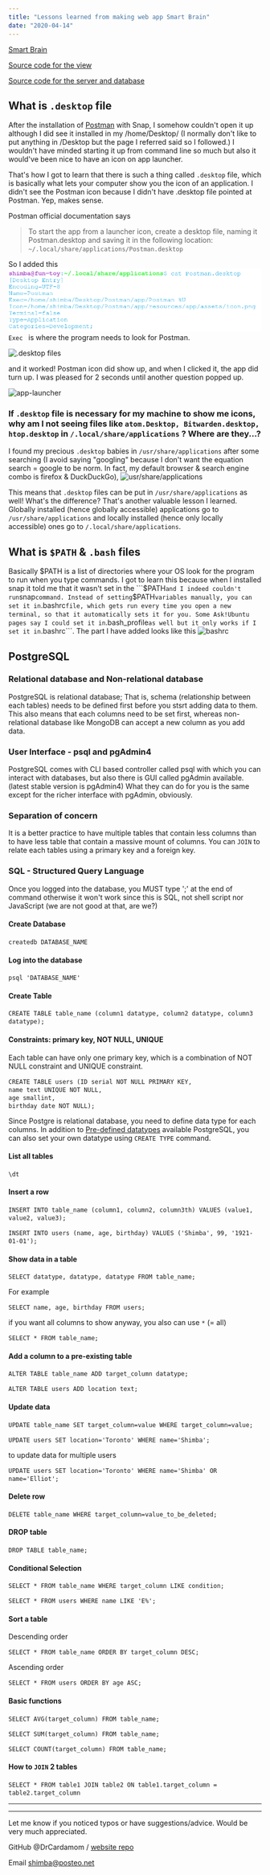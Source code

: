 ```yaml
---
title: "Lessons learned from making web app Smart Brain"
date: "2020-04-14"
---
```

[Smart Brain](https://drcardamom.github.io/smart-brain/)

[Source code for the view](https://github.com/DrCardamom/smart-brain)

[Source code for the server and database](https://github.com/DrCardamom/smart-brain-api)

## What is ```.desktop``` file
After the installation of [Postman](https://www.postman.com/) with Snap, I somehow couldn't open it up although I did see it installed in my /home/Desktop/ (I normally don't like to put anything in /Desktop but the page I referred said so I followed.) I wouldn't have minded starting it up from command line so much but also it would've been nice to have an icon on app launcher.

That's how I got to learn that there is such a thing called ```.desktop``` file, which is basically what lets your computer show you the icon of an application. I didn't see the Postman icon because I didn't have .desktop file pointed at Postman. Yep, makes sense.

Postman official documentation says
> To start the app from a launcher icon, create a desktop file, naming it Postman.desktop and saving it in the following location:
> ``` ~/.local/share/applications/Postman.desktop```

So I added this
![cat Postman.desktop](./images/cat-postman.desktop.png)
```Exec ``` is where the program needs to look for Postman.


![.desktop files](./images/local-share-applications.png)

and it worked! Postman icon did show up, and when I clicked it, the app did turn up. I was pleased for 2 seconds until another question popped up.

![app-launcher](./images/app-launcher.png)

### If ```.desktop``` file is necessary for my machine to show me icons, why am I not seeing files like ```atom.Desktop, Bitwarden.desktop, htop.desktop``` in ```/.local/share/applications``` ? Where are they...?

I found my precious ```.desktop``` babies in ```/usr/share/applications``` after some searching (I avoid saying "googling" because I don't want the equation search = google to be norm. In fact, my default browser & search engine combo is firefox & DuckDuckGo),
![usr/share/applications](./images/usr-share-applications.png)

This means that ```.desktop``` files can be put in ```/usr/share/applications``` as well! What's the difference? That's another valuable lesson I learned. Globally installed (hence globally accessible) applications go to ```/usr/share/applications``` and locally installed (hence only locally accessible) ones go to ```/.local/share/applications```.

## What is ```$PATH``` & ```.bash``` files
Basically $PATH is a list of directories where your OS look for the program to run when you type commands. I got to learn this because when I installed snap it told me that it wasn't set in the ```$PATH``` and I indeed couldn't run ```snap``` command. Instead of setting ```$PATH``` variables manually, you can set it in ```.bashrc``` file, which gets run every time you open a new terminal, so that it automatically sets it for you. Some Ask!Ubuntu pages say I could set it in ```.bash_profile``` as well but it only works if I set it in ```.bashrc```. The part I have added looks like this
![bashrc](./images/bashrc.png)

## PostgreSQL
### Relational database and Non-relational database
PostgreSQL is relational database; That is, schema (relationship between each tables) needs to be defined first before you stsrt adding data to them. This also means that each columns need to be set first, whereas non-relational database like MongoDB can accept a new column as you add data.

### User Interface - psql and pgAdmin4
PostgreSQL comes with CLI based controller called psql with which you can interact with databases, but also there is GUI called pgAdmin available.(latest stable version is pgAdmin4) What they can do for you is the same except for the richer interface with pgAdmin, obviously.

### Separation of concern
It is a better practice to have multiple tables that contain less columns than to have less table that contain a massive mount of columns. You can ``` JOIN ``` to relate each tables using a primary key and a foreign key.

### SQL - Structured Query Language

Once you logged into the database, you MUST type ';' at the end of command otherwise it won't work since this is SQL, not shell script nor JavaScript (we are not good at that, are we?)

#### Create Database
```
createdb DATABASE_NAME
```

#### Log into the database 
```
psql 'DATABASE_NAME'
```

#### Create Table
```
CREATE TABLE table_name (column1 datatype, column2 datatype, column3 datatype);
```

#### Constraints: primary key, NOT NULL, UNIQUE
Each table can have only one primary key, which is a combination of NOT NULL constraint and UNIQUE constraint. 
```
CREATE TABLE users (ID serial NOT NULL PRIMARY KEY,
name text UNIQUE NOT NULL,
age smallint,
birthday date NOT NULL);
```

Since Postgre is relational database, you need to define data type for each columns. In addition to [Pre-defined datatypes](https://www.postgresql.org/docs/9.5/datatype.html) available PostgreSQL, you can also set your own datatype using ```CREATE TYPE``` command.

#### List all tables
```
\dt
```

#### Insert a row
```
INSERT INTO table_name (column1, column2, column3th) VALUES (value1, value2, value3);
```
```
INSERT INTO users (name, age, birthday) VALUES ('Shimba', 99, '1921-01-01');
```

#### Show data in a table
```
SELECT datatype, datatype, datatype FROM table_name;
```
For example
```
SELECT name, age, birthday FROM users;
```
if you want all columns to show anyway, you also can use ```*``` (= all)
```
SELECT * FROM table_name;
```

#### Add a column to a pre-existing table
```
ALTER TABLE table_name ADD target_column datatype;
```
```
ALTER TABLE users ADD location text;
```

#### Update data 
```
UPDATE table_name SET target_column=value WHERE target_column=value;
```
```
UPDATE users SET location='Toronto' WHERE name='Shimba';
```
to update data for multiple users
```
UPDATE users SET location='Toronto' WHERE name='Shimba' OR name='Elliot';
```

#### Delete row
```
DELETE table_name WHERE target_column=value_to_be_deleted;
```

#### DROP table
```
DROP TABLE table_name;
```

#### Conditional Selection
```
SELECT * FROM table_name WHERE target_column LIKE condition;
```
```
SELECT * FROM users WHERE name LIKE 'E%';
```
#### Sort a table
Descending order
```
SELECT * FROM table_name ORDER BY target_column DESC;
```
Ascending order
```
SELECT * FROM users ORDER BY age ASC;
```

#### Basic functions
```
SELECT AVG(target_column) FROM table_name;
```
```
SELECT SUM(target_column) FROM table_name;
```
```
SELECT COUNT(target_column) FROM table_name;
```

#### How to ``` JOIN ``` 2 tables
```
SELECT * FROM table1 JOIN table2 ON table1.target_column = table2.target_column
```

***
***
Let me know if you noticed typos or have suggestions/advice. Would be very much appreciated.

GitHub @DrCardamom / [website repo](https://github.com/DrCardamom/shimbaofficial)

Email  <a href="mailto:shimba@posteo.net">shimba@posteo.net</a>